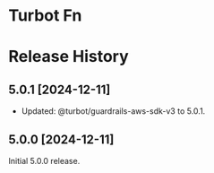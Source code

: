 # Turbot Fn

# Release History


## 5.0.1 [2024-12-11]

- Updated: @turbot/guardrails-aws-sdk-v3 to 5.0.1.

## 5.0.0 [2024-12-11]

Initial 5.0.0 release.
